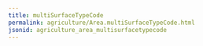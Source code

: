 ```yaml
---
title: multiSurfaceTypeCode
permalink: agriculture/Area.multiSurfaceTypeCode.html
jsonid: agriculture_area_multisurfacetypecode
---
```

